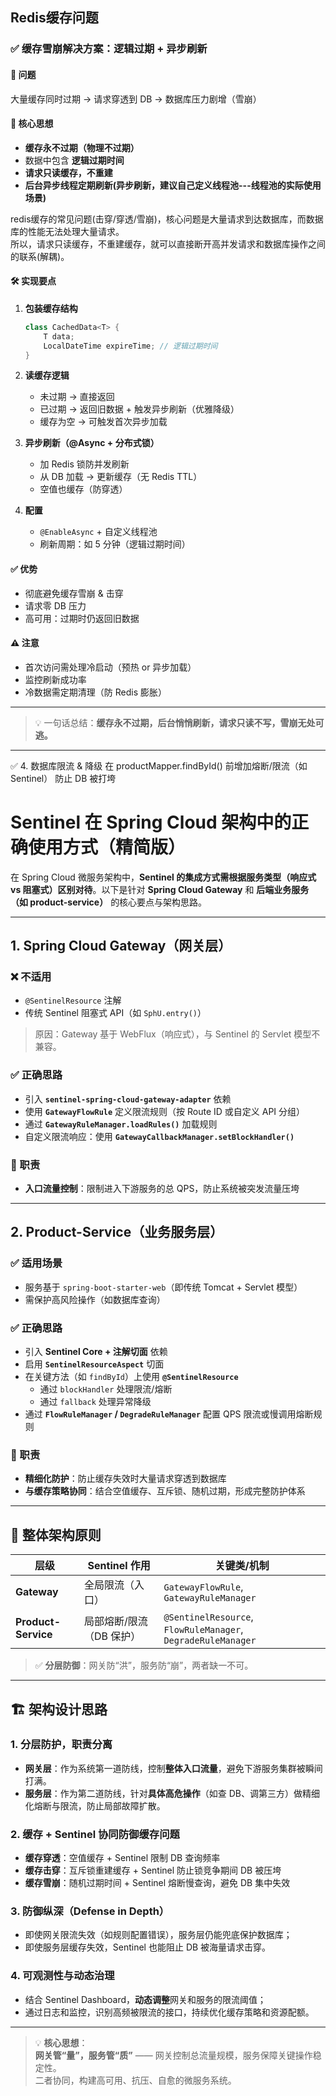 ## Redis缓存问题  

### ✅ 缓存雪崩解决方案：逻辑过期 + 异步刷新

#### 📌 问题
大量缓存同时过期 → 请求穿透到 DB → 数据库压力剧增（雪崩）

#### 🔧 核心思想
- **缓存永不过期（物理不过期）**
- 数据中包含 **逻辑过期时间**
- **请求只读缓存，不重建**
- **后台异步线程定期刷新(异步刷新，建议自己定义线程池---线程池的实际使用场景)**  

redis缓存的常见问题(击穿/穿透/雪崩)，核心问题是大量请求到达数据库，而数据库的性能无法处理大量请求。  
所以，请求只读缓存，不重建缓存，就可以直接断开高并发请求和数据库操作之间的联系(解耦)。  


#### 🛠 实现要点
1. **包装缓存结构**
   ```java
   class CachedData<T> {
       T data;
       LocalDateTime expireTime; // 逻辑过期时间
   }
   ```

2. **读缓存逻辑**
   - 未过期 → 直接返回
   - 已过期 → 返回旧数据 + 触发异步刷新（优雅降级）
   - 缓存为空 → 可触发首次异步加载

3. **异步刷新（@Async + 分布式锁）**
   - 加 Redis 锁防并发刷新
   - 从 DB 加载 → 更新缓存（无 Redis TTL）
   - 空值也缓存（防穿透）

4. **配置**
   - `@EnableAsync` + 自定义线程池
   - 刷新周期：如 5 分钟（逻辑过期时间）

#### ✅ 优势
- 彻底避免缓存雪崩 & 击穿  
- 请求零 DB 压力  
- 高可用：过期时仍返回旧数据

#### ⚠️ 注意
- 首次访问需处理冷启动（预热 or 异步加载）
- 监控刷新成功率
- 冷数据需定期清理（防 Redis 膨胀）

--- 

> 💡 一句话总结：**缓存永不过期，后台悄悄刷新，请求只读不写，雪崩无处可逃。**

---

✅ 4. 数据库限流 & 降级
在 productMapper.findById() 前增加熔断/限流（如 Sentinel）
防止 DB 被打垮

# Sentinel 在 Spring Cloud 架构中的正确使用方式（精简版）

在 Spring Cloud 微服务架构中，**Sentinel 的集成方式需根据服务类型（响应式 vs 阻塞式）区别对待**。以下是针对 **Spring Cloud Gateway** 和 **后端业务服务（如 product-service）** 的核心要点与架构思路。

---

## 1. Spring Cloud Gateway（网关层）

### ❌ 不适用
- `@SentinelResource` 注解
- 传统 Sentinel 阻塞式 API（如 `SphU.entry()`）

> 原因：Gateway 基于 WebFlux（响应式），与 Sentinel 的 Servlet 模型不兼容。

### ✅ 正确思路
- 引入 **`sentinel-spring-cloud-gateway-adapter`** 依赖
- 使用 **`GatewayFlowRule`** 定义限流规则（按 Route ID 或自定义 API 分组）
- 通过 **`GatewayRuleManager.loadRules()`** 加载规则
- 自定义限流响应：使用 **`GatewayCallbackManager.setBlockHandler()`**

### 🎯 职责
- **入口流量控制**：限制进入下游服务的总 QPS，防止系统被突发流量压垮

---

## 2. Product-Service（业务服务层）

### ✅ 适用场景
- 服务基于 `spring-boot-starter-web`（即传统 Tomcat + Servlet 模型）
- 需保护高风险操作（如数据库查询）

### ✅ 正确思路
- 引入 **Sentinel Core + 注解切面** 依赖
- 启用 **`SentinelResourceAspect`** 切面
- 在关键方法（如 `findById`）上使用 **`@SentinelResource`**
  - 通过 `blockHandler` 处理限流/熔断
  - 通过 `fallback` 处理异常降级
- 通过 **`FlowRuleManager` / `DegradeRuleManager`** 配置 QPS 限流或慢调用熔断规则

### 🎯 职责
- **精细化防护**：防止缓存失效时大量请求穿透到数据库
- **与缓存策略协同**：结合空值缓存、互斥锁、随机过期，形成完整防护体系

---

## 🧩 整体架构原则

| 层级 | Sentinel 作用 | 关键类/机制 |
|------|-------------|------------|
| **Gateway** | 全局限流（入口） | `GatewayFlowRule`, `GatewayRuleManager` |
| **Product-Service** | 局部熔断/限流（DB 保护） | `@SentinelResource`, `FlowRuleManager`, `DegradeRuleManager` |

> ✅ **分层防御**：网关防“洪”，服务防“崩”，两者缺一不可。

---

## 🏗️ 架构设计思路

### 1. **分层防护，职责分离**
- **网关层**：作为系统第一道防线，控制**整体入口流量**，避免下游服务集群被瞬间打满。
- **服务层**：作为第二道防线，针对**具体高危操作**（如查 DB、调第三方）做精细化熔断与限流，防止局部故障扩散。

### 2. **缓存 + Sentinel 协同防御缓存问题**
- **缓存穿透**：空值缓存 + Sentinel 限制 DB 查询频率
- **缓存击穿**：互斥锁重建缓存 + Sentinel 防止锁竞争期间 DB 被压垮
- **缓存雪崩**：随机过期时间 + Sentinel 熔断慢查询，避免 DB 集中失效

### 3. **防御纵深（Defense in Depth）**
- 即使网关限流失效（如规则配置错误），服务层仍能兜底保护数据库；
- 即使服务层缓存失效，Sentinel 也能阻止 DB 被海量请求击穿。

### 4. **可观测性与动态治理**
- 结合 Sentinel Dashboard，**动态调整**网关和服务的限流阈值；
- 通过日志和监控，识别高频被限流的接口，持续优化缓存策略和资源配额。

---

> 💡 **核心思想**：  
> **网关管“量”，服务管“质”** —— 网关控制总流量规模，服务保障关键操作稳定性。  
> 二者协同，构建高可用、抗压、自愈的微服务系统。
